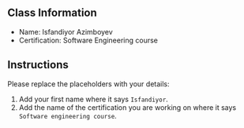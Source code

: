 ## Class Information
- Name: Isfandiyor Azimboyev  
- Certification: Software Engineering course   

## Instructions
Please replace the placeholders with your details:
1. Add your first name where it says `Isfandiyor`.  
2. Add the name of the certification you are working on where it says `Software engineering course`.  
